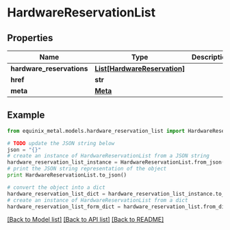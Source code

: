 # HardwareReservationList


## Properties
Name | Type | Description | Notes
------------ | ------------- | ------------- | -------------
**hardware_reservations** | [**List[HardwareReservation]**](HardwareReservation.md) |  | [optional] 
**href** | **str** |  | [optional] 
**meta** | [**Meta**](Meta.md) |  | [optional] 

## Example

```python
from equinix_metal.models.hardware_reservation_list import HardwareReservationList

# TODO update the JSON string below
json = "{}"
# create an instance of HardwareReservationList from a JSON string
hardware_reservation_list_instance = HardwareReservationList.from_json(json)
# print the JSON string representation of the object
print HardwareReservationList.to_json()

# convert the object into a dict
hardware_reservation_list_dict = hardware_reservation_list_instance.to_dict()
# create an instance of HardwareReservationList from a dict
hardware_reservation_list_form_dict = hardware_reservation_list.from_dict(hardware_reservation_list_dict)
```
[[Back to Model list]](../README.md#documentation-for-models) [[Back to API list]](../README.md#documentation-for-api-endpoints) [[Back to README]](../README.md)


